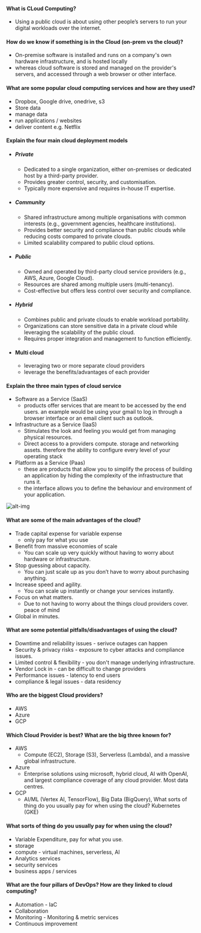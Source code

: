 #### What is CLoud Computing?
- Using a public cloud is about using other people’s servers to run your digital workloads over the internet. 
#### How do we know if something is in the Cloud (on-prem vs the cloud)?
- On-premise software is installed and runs on a company's own hardware infrastructure, and is hosted locally
- whereas cloud software is stored and managed on the provider's servers, and accessed through a web browser or other interface.
#### What are some popular cloud computing services and how are they used?
- Dropbox, Google drive, onedrive, s3 
- Store data 
- manage data 
- run applications / websites
- deliver content e.g. Netflix
#### Explain the four main cloud deployment models
- ##### Private
  - Dedicated to a single organization, either on-premises or dedicated host by a third-party provider.
  - Provides greater control, security, and customisation.
  - Typically more expensive and requires in-house IT expertise.
- ##### Community
  - Shared infrastructure among multiple organisations with common interests (e.g., government agencies, healthcare institutions).
  - Provides better security and compliance than public clouds while reducing costs compared to private clouds.
  - Limited scalability compared to public cloud options.
- ##### Public
  - Owned and operated by third-party cloud service providers (e.g., AWS, Azure, Google Cloud).
  - Resources are shared among multiple users (multi-tenancy).
  - Cost-effective but offers less control over security and compliance.
- ##### Hybrid 
  - Combines public and private clouds to enable workload portability.
  - Organizations can store sensitive data in a private cloud while leveraging the scalability of the public cloud.
  - Requires proper integration and management to function efficiently.
- #### Multi cloud 
  - leveraging two or more separate cloud providers
  - leverage the benefits/advantages of each provider

#### Explain the three main types of cloud service
- Software as a Service (SaaS)
  - products offer services that are meant to be accessed by the end users. an example would be using your gmail to log in through a browser interface or an email client such as outlook.
- Infrastructure as a Service (IaaS)
  - Stimulates the look and feeling you would get from managing physical resources. 
  - Direct access to a providers compute. storage and networking assets. therefore the ability to configure every level of your operating stack
- Platform as a Service (Paas)
  -  these are products that allow you to simplify the process of building an application by hiding the complexity of the infrastructure that runs it.
  -  the interface allows you to define the behaviour and environment of your application.

![alt-img](Pictures/CP-models.png) 



#### What are some of the main advantages of the cloud?
- Trade capital expense for variable expense 
  - only  pay for what you use
- Benefit from massive economies of scale
  - You can scale up very quickly without having to worry about hardware or infrastructure.
- Stop guessing about capacity.
  - You can just scale up as you don’t have to worry about purchasing anything.
- Increase speed and agility.
  - You can scale up instantly or change your services instantly.
- Focus on what matters.
  - Due to not having to worry about the things cloud providers cover. peace of mind
- Global in minutes.

#### What are some potential pitfalls/disadvantages of using the cloud?
- Downtime and reliability issues - serivce outages can happen 
- Security & privacy risks - exposure to cyber attacks and compliance issues. 
- Limited control & flexibility - you don't manage underlying infrastructure.
- Vendor Lock in - can be difficult to change providers
- Performance issues - latency to end users
- compliance & legal issues - data residency 

#### Who are the biggest Cloud providers?
- AWS
- Azure
- GCP

#### Which Cloud Provider is best? What are the big three known for?
- AWS
  -  Compute (EC2), Storage (S3), Serverless (Lambda), and a massive global infrastructure.
- Azure
  - Enterprise solutions using microsoft, hybrid cloud, AI with OpenAI, and largest compliance coverage of any cloud provider. Most data centres.
- GCP
  - AI/ML (Vertex AI, TensorFlow), Big Data (BigQuery), What sorts of thing do you usually pay for when using the cloud? Kubernetes (GKE)

#### What sorts of thing do you usually pay for when using the cloud? 
- Variable Expenditure, pay for what you use.
- storage 
- compute - virtual machines, serverless, AI 
- Analytics services
- security services 
- business apps / services

#### What are the four pillars of DevOps? How are they linked to cloud computing?
- Automation - IaC
- Collaboration 
- Monitoring - Monitoring & metric services
- Continuous improvement  
   